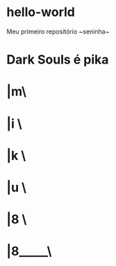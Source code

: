 # hello-world
Meu primeiro repositório ~seninha~ 
# Dark Souls é pika
#  |m\
#  |i   \
#  |k      \
#  |u         \
#  |8            \
#  |8_____\
